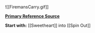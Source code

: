 ![[FiremansCarry.gif]]

[**Primary Reference Source**](https://www.youtube.com/watch?v=RzI5s0eGHK4)

**Start with:**
[[Sweetheart]] into [[Spin Out]]